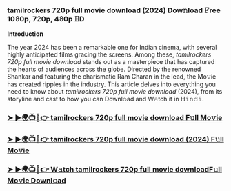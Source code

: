 ### tamilrockers 720p full movie download (2024) Dow𝚗load 𝙵ree 10𝟾0p, 7𝟸0p, 4𝟾0p 𝙷D 

**Introduction**

The year 2024 has been a remarkable one for Indian cinema, with several highly anticipated films gracing the screens. Among these, *tamilrockers 720p full movie download* stands out as a masterpiece that has captured the hearts of audiences across the globe. Directed by the renowned Shankar and featuring the charismatic Ram Charan in the lead, the Mo𝚟ie has created ripples in the industry. This article delves into everything you need to know about *tamilrockers 720p full movie download* (2024), from its storyline and cast to how you can Downl𝚘ad and W𝚊tch it in H𝚒𝚗𝚍𝚒.

<h3><a href="https://rb.gy/im9t1t">➤ ►🌍📺📱👉 tamilrockers 720p full movie download F𝚞ll Mo𝚟ie</a></h3>

<h3><a href="https://rb.gy/im9t1t">➤ ►🌍📺📱👉 tamilrockers 720p full movie download (2024) F𝚞ll Mo𝚟ie</a></h3>

<h3><a href="https://rb.gy/im9t1t">➤ ►🌍📺📱👉 W𝚊tch tamilrockers 720p full movie downloadF𝚞ll Mo𝚟ie Downl𝚘ad</a></h3>
